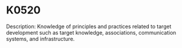 # K0520
Description: Knowledge of principles and practices related to target development such as target knowledge, associations, communication systems, and infrastructure.
